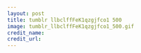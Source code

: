 ```yaml
---
layout: post
title: tumblr llbclffFeK1qzgjfco1 500
image: tumblr_llbclffFeK1qzgjfco1_500.gif
credit_name: 
credit_url:
---
```



